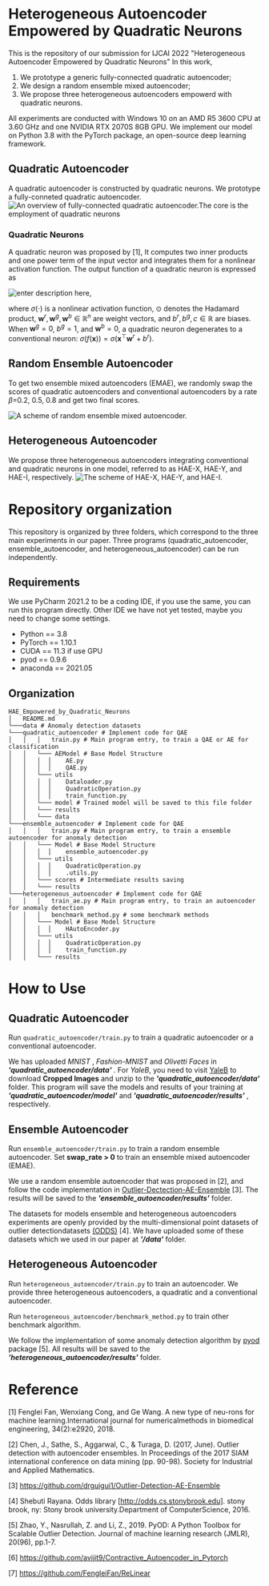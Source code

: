 # Heterogeneous Autoencoder Empowered by Quadratic Neurons
This is the repository of our submission for IJCAI 2022 "Heterogeneous Autoencoder Empowered by Quadratic Neurons" In this work,

1. We prototype a generic  fully-connected quadratic autoencoder;
2. We design a random ensemble mixed autoencoder;
3. We propose three heterogeneous autoencoders empowerd with quadratic neurons.

All experiments are conducted with Windows 10 on an AMD R5 3600 CPU at 3.60 GHz and one NVIDIA RTX 2070S 8GB GPU. We implement our model on Python 3.8 with the PyTorch package, an open-source deep learning framework.  

## Quadratic Autoencoder
A quadratic autoencoder is constructed by quadratic neurons. We prototype a fully-conneted quadratic autoencoder.
![An  overview  of  fully-connected  quadratic  autoencoder.The core is the employment of quadratic neurons](https://raw.githubusercontent.com/ljxstc/image_repository/master/小书匠/1640488416607.png)
### Quadratic Neurons
A quadratic neuron was proposed by [1], It computes two inner products  and  one  power  term  of  the  input  vector  and  integrates them for a nonlinear activation function. The output function of a quadratic neuron is expressed as 

![enter description here](https://raw.githubusercontent.com/ljxstc/image_repository/master/小书匠/1640488416614.png),

where $\sigma(\cdot)$ is a nonlinear activation function, $\odot$ denotes the Hadamard product, $\boldsymbol{w}^r,\boldsymbol{w}^g, \boldsymbol{w}^b\in\mathbb{R}^n$ are weight vectors, and $b^r, b^g, c\in\mathbb{R}$ are biases. When $\boldsymbol{w}^g=0$, $b^g=1$, and $\boldsymbol{w}^b=0$, a quadratic neuron degenerates to a conventional neuron:  $\sigma(f(\boldsymbol{x}))= \sigma(\boldsymbol{x}^\top\boldsymbol{w}^{r}+b^{r})$. 
## Random Ensemble Autoencoder
To get two ensemble mixed autoencoders (EMAE), we randomly swap the scores of quadratic autoencoders and conventional autoencoders by a rate $\beta$=0.2, 0.5, 0.8 and get two final scores.

![A scheme of random ensemble mixed autoencoder.](https://raw.githubusercontent.com/ljxstc/image_repository/master/小书匠/1640274878158.png)


## Heterogeneous Autoencoder
We propose three heterogeneous autoencoders integrating conventional  and  quadratic  neurons  in  one  model,  referred  to  as HAE-X, HAE-Y, and HAE-I, respectively.
![The scheme of HAE-X, HAE-Y, and HAE-I.](https://raw.githubusercontent.com/ljxstc/image_repository/master/小书匠/1640274878159.png)

# Repository organization
This repository is organized by three folders, which correspond to the three main experiments in our paper. Three programs (quadratic_autoencoder, ensemble_autoencoder, and heterogeneous_autoencoder) can be run independently.
## Requirements
We use PyCharm 2021.2 to be a coding IDE, if you use the same, you can run this program directly. Other IDE we have not yet tested, maybe you need to change some settings.
* Python == 3.8
* PyTorch == 1.10.1
* CUDA == 11.3 if use GPU
* pyod == 0.9.6
* anaconda == 2021.05
 
## Organization
```
HAE_Empowered_by_Quadratic_Neurons
│   README.md
└───data # Anomaly detection datasets  
└───quadratic_autoencoder # Implement code for QAE
│   │   │   train.py # Main program entry, to train a QAE or AE for classification
│   │   └─── AEModel # Base Model Structure
│   │	│  │	AE.py
│   │	│  │	QAE.py
│   │   └─── utils
│   │	│  │	Dataloader.py
│   │	│  │	QuadraticOperation.py
│   │	│  │	train_function.py
│   │   └─── model # Trained model will be saved to this file folder
│   │   └─── results 
│   │   └─── data
└───ensemble_autoencoder # Implement code for QAE
│   │   │   train.py # Main program entry, to train a ensemble autoencoder for anomaly detection
│   │   └─── Model # Base Model Structure
│   │	│  │	ensemble_autoencoder.py
│   │   └─── utils
│   │	│  │	QuadraticOperation.py
│   │	│  │	.utils.py
│   │   └─── scores # Intermediate results saving
│   │   └─── results 
└───heterogeneous_autoencoder # Implement code for QAE
│   │   │   train_ae.py # Main program entry, to train an autoencoder for anomaly detection
│   │   │   benchmark_method.py # some benchmark methods
│   │   └─── Model # Base Model Structure
│   │	│  │	HAutoEncoder.py
│   │   └─── utils
│   │	│  │	QuadraticOperation.py
│   │	│  │	train_function.py
│   │   └─── results 
```

# How to Use
## Quadratic Autoencoder
Run  ```quadratic_autoencoder/train.py``` to train a quadratic autoencoder or a conventional autoencoder. 

We has uploaded *MNIST* , *Fashion-MNIST* and *Olivetti Faces* in ***'quadratic_autoencoder/data'*** . For *YaleB*, you need to visit [YaleB](http://vision.ucsd.edu/~leekc/ExtYaleDatabase/ExtYaleB.html) to download **Cropped Images**  and unzip to the ***'quadratic_autoencoder/data'***  folder. This program will save the models and results of your training at ***'quadratic_autoencoder/model'*** and ***'quadratic_autoencoder/results'*** , respectively.
## Ensemble Autoencoder
Run ```ensemble_autoencoder/train.py``` to train a random ensemble autoencoder. Set **swap_rate > 0** to train an ensemble mixed autoencoder (EMAE). 

We use a random ensemble autoencoder that was proposed in [2], and follow the code implementation in [Outlier-Dectection-AE-Ensemble](https://github.com/drguigui1/Outlier-Detection-AE-Ensemble) [3].  The results will be saved to the ***'ensemble_autoencoder/results'*** folder.

The datasets for models ensemble and heterogeneous autoencoders experiments are openly provided by the multi-dimensional point datasets of outlier detectiondatasets [(ODDS)](http://odds.cs.stonybrook.edu/) [4]. We have uploaded some of these datasets which we used in our paper at ***'/data'*** folder.


 
## Heterogeneous Autoencoder
Run ```heterogeneous_autoencoder/train.py``` to train an autoencoder. We provide three heterogeneous autoencoders, a quadratic and a conventional autoencoder. 

 Run ```heterogeneous_autoencoder/benchmark_method.py``` to train other benchmark algorithm.


We follow the implementation of some anomaly detection algorithm by [pyod](https://github.com/yzhao062/pyod) package [5].   All results will be saved to the ***'heterogeneous_autoencoder/results'*** folder.



# Reference
[1] Fenglei Fan, Wenxiang Cong, and Ge Wang.   A new type of neu-rons for machine learning.International journal for numericalmethods in biomedical engineering, 34(2):e2920, 2018.

[2] Chen, J., Sathe, S., Aggarwal, C., & Turaga, D. (2017, June). Outlier detection with autoencoder ensembles. In Proceedings of the 2017 SIAM international conference on data mining (pp. 90-98). Society for Industrial and Applied Mathematics.

[3] https://github.com/drguigui1/Outlier-Detection-AE-Ensemble

[4] Shebuti Rayana.  Odds library [http://odds.cs.stonybrook.edu]. stony brook, ny:  Stony brook university.Department of ComputerScience, 2016.

[5] Zhao, Y., Nasrullah, Z. and Li, Z., 2019. PyOD: A Python Toolbox for Scalable Outlier Detection. Journal of machine learning research (JMLR), 20(96), pp.1-7.

[6] https://github.com/avijit9/Contractive_Autoencoder_in_Pytorch

[7] https://github.com/FengleiFan/ReLinear
